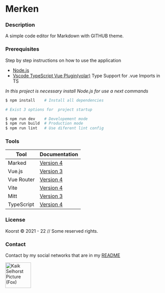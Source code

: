 # Merken

### Description

A simple code editor for Markdown with GITHUB theme.

### Prerequisites

Step by step instructions on how to use the application

- [Node.js](https://nodejs.org/en/)
- [Vscode TypeScript Vue Plugin(volar)](https://marketplace.visualstudio.com/items?itemName=Vue.vscode-typescript-vue-plugin) Type Support for .vue Imports in TS

_In this project is necessary install Node.js for use a next commands_

```bash
$ npm install    # Install all dependencies

# Exist 3 options for  project startup

$ npm run dev    # Developement mode
$ npm run build  # Production mode
$ npm run lint   # Use diferent lint config
```

### Tools

| Tool       | Documentation                                |
| ---------- | -------------------------------------------- |
| Marked     | [Version 4](https://marked.js.org/)          |
| Vue.js     | [Version 3](https://vuejs.org/)              |
| Vue Router | [Version 4](https://router.vuejs.org/)       |
| Vite       | [Version 4](https://vitejs.dev/)             |
| Mitt	     | [Version 3](https://github.com/developit/mitt)|
| TypeScript | [Version 4](https://www.typescriptlang.org/) |

### License

Koorst © 2021 - 22 // Some reserved rights.

### Contact

Contact by my social networks that are in my [README](https://github.com/KaikSelhorst)

<a href='https://github.com/KaikSelhorst' target='_blank'>
  <img src='https://avatars.githubusercontent.com/u/82120356?v=4'  width=80 alt='Kaik Selhorst Picture (Fox)' title='Kaik Selhorst'/>
</a>
